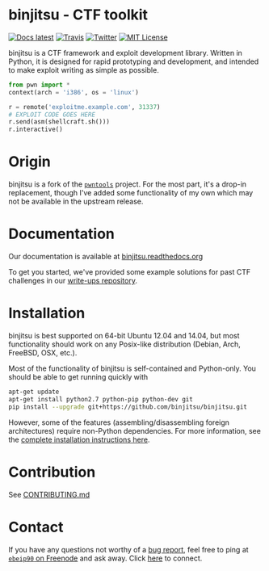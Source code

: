 # binjitsu - CTF toolkit
[![Docs latest](https://readthedocs.org/projects/binjitsu/badge/)](https://binjitsu.readthedocs.org/en/latest)
[![Travis](https://travis-ci.org/binjitsu/binjitsu.svg?branch=master)](https://travis-ci.org/binjitsu/binjitsu)
[![Twitter](https://img.shields.io/badge/twitter-ctfbinjitsu-4099FF.svg?style=flat)](https://twitter.com/ctfbinjitsu)
[![MIT License](https://img.shields.io/badge/license-MIT-blue.svg?style=flat)](http://choosealicense.com/licenses/mit/)

binjitsu is a CTF framework and exploit development library. Written in Python, it is designed for rapid prototyping and development, and intended to make exploit writing as simple as possible.

```python
from pwn import *
context(arch = 'i386', os = 'linux')

r = remote('exploitme.example.com', 31337)
# EXPLOIT CODE GOES HERE
r.send(asm(shellcraft.sh()))
r.interactive()
```

# Origin

binjitsu is a fork of the [`pwntools`](https://github.com/Gallopsled/pwntools) project.  For the most part, it's a drop-in replacement, though I've added some functionality of my own which may not be available in the upstream release.

# Documentation
Our documentation is available at [binjitsu.readthedocs.org](https://binjitsu.readthedocs.org/en/latest/)

To get you started, we've provided some example solutions for past CTF challenges in our [write-ups repository](https://github.com/binjitsu/binjitsu-write-ups).

# Installation

binjitsu is best supported on 64-bit Ubuntu 12.04 and 14.04, but most functionality should work on any Posix-like distribution (Debian, Arch, FreeBSD, OSX, etc.).

Most of the functionality of binjitsu is self-contained and Python-only.  You should be able to get running quickly with

```sh
apt-get update
apt-get install python2.7 python-pip python-dev git
pip install --upgrade git+https://github.com/binjitsu/binjitsu.git
```

However, some of the features (assembling/disassembling foreign architectures) require non-Python dependencies.  For more information, see the [complete installation instructions here](https://binjitsu.readthedocs.org/en/latest/install.html).


# Contribution

See [CONTRIBUTING.md](CONTRIBUTING.md)

# Contact
If you have any questions not worthy of a [bug report](https://github.com/binjitsu/binjitsu/issues), feel free to ping
at [`ebeip90` on Freenode](irc://irc.freenode.net/pwning) and ask away.
Click [here](https://kiwiirc.com/client/irc.freenode.net/pwning) to connect.
